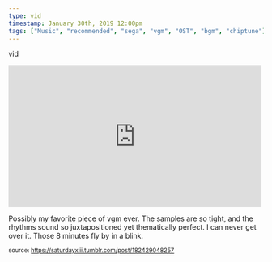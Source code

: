 ```yaml
---
type: vid
timestamp: January 30th, 2019 12:00pm
tags: ["Music", "recommended", "sega", "vgm", "OST", "bgm", "chiptune"]
---
```

vid
<iframe width="500" height="281"  id="youtube_iframe" src="https://www.youtube.com/embed/t2AbBhwKzG0?feature=oembed&amp;enablejsapi=1&amp;origin=http://safe.txmblr.com&amp;wmode=opaque" frameborder="0" allow="accelerometer; autoplay; clipboard-write; encrypted-media; gyroscope; picture-in-picture" allowfullscreen></iframe>
    
Possibly my favorite piece of vgm ever.  The samples are so tight, and the rhythms sound so juxtapositioned yet thematically perfect.  I can never get over it.  Those 8 minutes fly by in a blink.
 
  
<small>source: https://saturdayxiii.tumblr.com/post/182429048257</small>